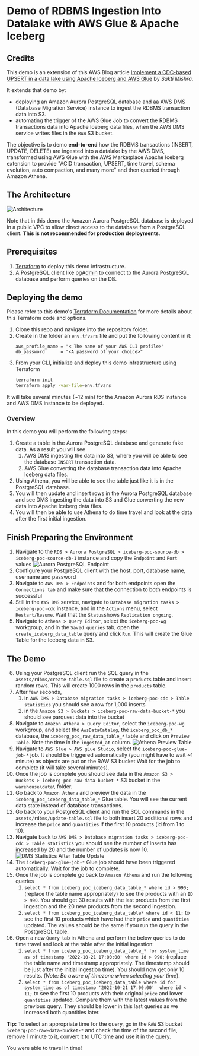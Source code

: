 # Demo of RDBMS Ingestion Into Datalake with AWS Glue & Apache Iceberg 

## Credits
This demo is an extension of this AWS Blog article 
[Implement a CDC-based UPSERT in a data lake using Apache Iceberg and AWS Glue](https://aws.amazon.com/blogs/big-data/implement-a-cdc-based-upsert-in-a-data-lake-using-apache-iceberg-and-aws-glue/) 
by *Sakti Mishra*.

It extends that demo by:
- deploying an Amazon Aurora PostgreSQL database and aa AWS DMS (Database Migration Service) instance to ingest the 
RDBMS transaction data into S3.
- automating the trigger of the AWS Glue Job to convert the RDBMS transactions data into Apache Iceberg data files,
when the AWS DMS service writes files in the `RAW` S3 bucket.

The objective is to demo __end-to-end__ how the RDBMS transactions (INSERT, UPDATE, DELETE) are ingested into a datalake
by the AWS DMS, transformed using AWS Glue with the AWS Marketplace Apache Iceberg extension to provide "ACID 
transaction, UPSERT, time travel, schema evolution, auto compaction, and many more" and then queried through Amazon 
Athena.

## The Architecture
![Architecture](./doc/images/rdbms-ingestion-poc-architecture.jpg)

Note that in this demo the Amazon Aurora PostgreSQL database is deployed in a public VPC to allow direct access to the
database from a PostgreSQL client. __This is not recommended for production deployments__.

## Prerequisites
1. [Terraform](https://www.terraform.io/downloads) to deploy this demo infrastructure.
2. A PostgreSQL client like [pgAdmin](https://www.pgadmin.org/download/) to connect to the Aurora PostgreSQL database 
and perform queries on the DB.

## Deploying the demo
Please refer to this demo's [Terraform Documentation](./TERRAFORM.md) for more details about this Terraform code and
options.

1. Clone this repo and navigate into the repository folder.
2. Create in the folder an `env.tfvars` file and put the following content in it:
    ```
    aws_profile_name = "< The name of your AWS CLI profile>"
    db_password      = "<A password of your choice>"
    ```
3. From your CLI, initialize and deploy this demo infrastructure using Terraform
    ```bash
    terraform init
    terraform apply -var-file=env.tfvars
    ```
   
It will take several minutes (~12 min) for the Amazon Aurora RDS instance and AWS DMS instance to be deployed.

### Overview
In this demo you will perform the following steps:
1. Create a table in the Aurora PostgreSQL database and generate fake data. As a result you will see 
   1. AWS DMS ingesting the data into S3, where you will be able to see the database `INSERT` transaction data.
   2. AWS Glue converting the database transaction data into Apache Iceberg data files.
2. Using Athena, you will be able to see the table just like it is in the PostgreSQL database.
3. You will then update and insert rows in the Aurora PostgreSQL database and see DMS ingesting the data into S3 and
   Glue converting the new data into Apache Iceberg data files.
4. You will then be able to use Athena to do time travel and look at the data after the first initial ingestion.

## Finish Preparing the Environment
1. Navigate to the `RDS > Aurora PostgreSQL > iceberg-poc-source-db > iceberg-poc-source-db-1` instance and copy 
   the `Endpoint` and `Port` values
   ![Aurora PostgreSQL Endpoint](./doc/images/rds-endpoint-configuration.jpg)
2. Configure your PostgreSQL client with the host, port, database name, username and password
3. Navigate to `AWS DMS > Endpoints` and for both endpoints open the `Connections tab` and make sure that the 
   connection to both endpoints is successful 
4. Still in the `AWS DMS` service, navigate to `Database migration tasks > iceberg-poc-cdc` instance, and in the 
   `Actions` menu, select `Restart/Resume`. Wait that the `Status`shows `Replication ongoing`.
5. Navigate to `Athena > Query Editor`, select the `iceberg-poc-wg` workgroup, and in the `Saved queries` tab,
   open the `create_iceberg_data_table` query and click `Run`. This will create the Glue Table for the
   Iceberg data in S3.

## The Demo
6. Using your PostgreSQL client run the SQL query in the `assets/rdbms/create-table.sql` file to create a `products` 
   table and insert random rows. This will create 1000 rows in the `products` table.
7. After few seconds, 
   1. in `AWS DMS > Database migration tasks > iceberg-poc-cdc > Table statistics` you should see a row for 1,000 inserts
   2. in the `Amazon S3 > Buckets > iceberg-poc-raw-data-bucket-*` you should see parquest data into the bucket
8. Navigate to `Amazon Athena > Query Editor`, select the `iceberg-poc-wg` workgroup, and select the `AwsDataCatalog`,
   the `iceberg_poc_db_*` database, the `iceberg_poc_raw_data_table_*` table and click on `Preview Table`. Note the time
   in the `ingested_at` column.
   ![Athena Preview Table](./doc/images/athena-query-raw.jpg)
9. Navigate to `AWS Glue > AWS gLue Studio`, select the `iceberg-poc-glue-job-*` job. It should be triggered 
   automatically (you might have to wait ~1 minute) as objects are put on the RAW S3 bucket Wait for the job to complete
   (it will take several minutes).
10. Once the job is complete you should see data in the `Amazon S3 > Buckets > iceberg-poc-raw-data-bucket-*` S3 bucket
    in the `warehouse\data\` folder.
11. Go back to `Amazon Athena` and preview the data in the `iceberg_poc_iceberg_data_table_*` Glue table. You will see 
    the current data state instead of database transactions.
12. Go back to your PostgreSQL client and run the SQL commands in the `assets/rdbms/update-table.sql` file to both insert
    20 additional rows and increase the `price` and `quantities` if the first 10 products (id from 1 to 10). 
13. Navigate back to `AWS DMS > Database migration tasks > iceberg-poc-cdc > Table statistics` you should see the number
    of inserts has increased by 20 and the number of updates is now 10.
    ![DMS Statistics After Table Update](./doc/images/dms-after-table-update.jpg)
14. The `iceberg-poc-glue-job-*` Glue job should have been triggered automatically. Wait for the job to complete.
15. Once the job is complete go back to `Amazon Athena` and run the following queries
    1. `select * from iceberg_poc_iceberg_data_table_* where id > 990;` (replace the table name appropriately) to see 
       the products with an `ID > 990`. You should get 30 results with the last products from the first ingestion and 
       the 20 new products from the second ingestion.
    2. `select * from iceberg_poc_iceberg_data_table* where id < 11;` to see the first 10 products which have had their 
       `price` and `quantities` updated. The values should be the same if you run the query in the PostgreSQL table.
16. Open a new `Query `tab in Athena and perform the below queries to do time travel and look at the table after the 
    initial ingestion:
    1. `select * from iceberg_poc_iceberg_data_table_* for system_time as of timestamp '2022-10-21 17:00:00' where id > 990;` 
       (replace the table name and timestamp appropriately. The timestamp should be just after the initial ingestion time).
       You should now get only 10 results. (_Note: Be aware of timezone when selecting your time_).
    2. `select * from iceberg_poc_iceberg_data_table where id for system_time as of timestamp '2022-10-21 17:00:00' 
       where id < 11;` to see the first 10 products with their original `price` and lower `quantities` updated. Compare 
       them with the latest values from the previous query. They should be lower in this last queries as we increased 
       both quantities later.

__Tip:__ To select an appropriate time for the query, go in the `RAW` S3 bucket `iceberg-poc-raw-data-bucket-*` and 
check the time of the second file, remove 1 minute to it, convert it to UTC time and use it in the query.

You were able to travel in time!